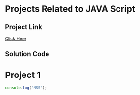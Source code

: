 # Projects Related to JAVA Script

## Project Link
[Click Here]()

## Solution Code

# Project 1

```JAVAScript
console.log("NSS");
```
